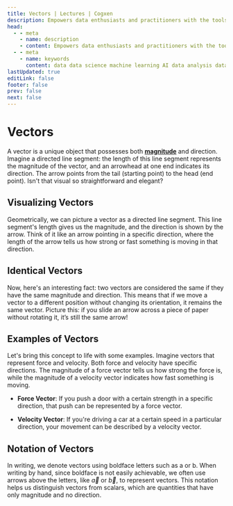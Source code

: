 ```yaml
---
title: Vectors | Lectures | Cogxen
description: Empowers data enthusiasts and practitioners with the tools and knowledge to unlock the potential of data.
head:
  - - meta
    - name: description
    - content: Empowers data enthusiasts and practitioners with the tools and knowledge to unlock the potential of data.
  - - meta
    - name: keywords
      content: data data science machine learning AI data analysis data-driven data enthusiasts data practitioners
lastUpdated: true
editLink: false
footer: false
prev: false
next: false
---
```


# Vectors

A vector is a unique object that possesses both **[magnitude](/lectures/math/linear-algebra/vectors/magnitude)** and direction. Imagine a directed line segment: the length of this line segment represents the magnitude of the vector, and an arrowhead at one end indicates its direction. The arrow points from the tail (starting point) to the head (end point). Isn't that visual so straightforward and elegant?

## Visualizing Vectors

Geometrically, we can picture a vector as a directed line segment. This line segment's length gives us the magnitude, and the direction is shown by the arrow. Think of it like an arrow pointing in a specific direction, where the length of the arrow tells us how strong or fast something is moving in that direction.

<ImageCard
img_url="https://i.imgur.com/Fmc0MFh.png"
caption="Visualizing Vectors"
copyright_owner="academo.org"
:bordered="true"
/>

## Identical Vectors

Now, here's an interesting fact: two vectors are considered the same if they have the same magnitude and direction. This means that if we move a vector to a different position without changing its orientation, it remains the same vector. Picture this: if you slide an arrow across a piece of paper without rotating it, it’s still the same arrow!

<ImageCard
img_url="https://i.imgur.com/eOlV1YZ.png"
caption="Identical Vectors"
copyright_owner="collegedunia.com"
:bordered="true"
/>

## Examples of Vectors

Let's bring this concept to life with some examples. Imagine vectors that represent force and velocity. Both force and velocity have specific directions. The magnitude of a force vector tells us how strong the force is, while the magnitude of a velocity vector indicates how fast something is moving.

- **Force Vector**: If you push a door with a certain strength in a specific direction, that push can be represented by a force vector.

<ImageCard
img_url="https://i.imgur.com/o5ZMeQg.png"
caption="Force Vector"
copyright_owner="calcworkshop.com"
:bordered="true"
/>

- **Velocity Vector**: If you're driving a car at a certain speed in a particular direction, your movement can be described by a velocity vector.

<ImageCard
img_url="https://i.imgur.com/9W4sFoP.gif"
caption="Velocity Vector"
copyright_owner="mathworld.wolfram.com"
:bordered="true"
/>

## Notation of Vectors

In writing, we denote vectors using boldface letters such as a or b. When writing by hand, since boldface is not easily achievable, we often use arrows above the letters, like $\vec{a}$ or $\vec{b}$, to represent vectors. This notation helps us distinguish vectors from scalars, which are quantities that have only magnitude and no direction.

<ImageCard
img_url="https://i.imgur.com/HN7Ryae.png"
caption="Notation of Vectors"
copyright_owner="en.wikipedia.org"
:bordered="true"
/>
